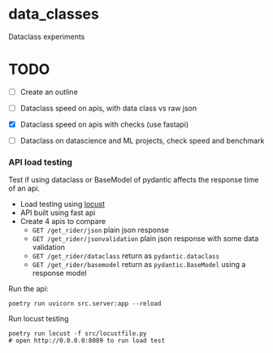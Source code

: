 # data_classes
Dataclass experiments

# TODO

- [ ] Create an outline
- [ ] Dataclass speed on apis, with data class vs raw json
- [x] Dataclass speed on apis with checks (use fastapi)
- [ ] Dataclass on datascience and ML projects, check speed and benchmark


### API load testing

Test if using dataclass or BaseModel of pydantic affects the response time of an api.

- Load testing using [locust](https://docs.locust.io/en/stable/quickstart.html)
- API built using fast api 
- Create 4 apis to compare
  - `GET /get_rider/json` plain json response
  - `GET /get_rider/jsonvalidation` plain json response with some data validation
  - `GET /get_rider/dataclass` return as `pydantic.dataclass`
  - `GET /get_rider/basemodel` return as `pydantic.BaseModel` using a response model

Run the api:

```shell
poetry run uvicorn src.server:app --reload
```

Run locust testing

```shell
poetry run locust -f src/locustfile.py
# open http://0.0.0.0:8089 to run load test
```
